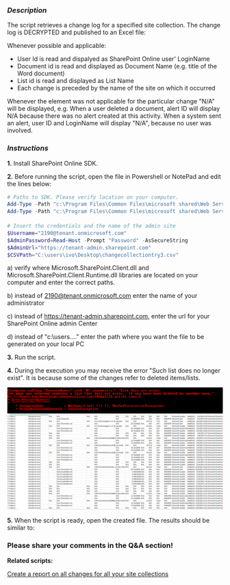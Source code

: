 ### *Description*

The script retrieves a change log for a specified site collection. The change log is DECRYPTED and published to an Excel file:

Whenever possible and applicable:
- User Id is read and dispalyed as SharePoint Online user' LoginName
- Document id is read and displayed as Document Name (e.g. title of the Word document)
- List id is read and displayed as List Name
- Each change is preceded by the name of the site on which it occurred

Whenever the element was not applicable for the particular change "N/A" will be displayed, e.g.
When a user deleted a document, alert ID will display N/A because there was no alert created at this activity.
When a system sent an alert, user ID and LoginName will display "N/A", because no user was involved.

### *Instructions*

**1.** Install SharePoint Online SDK.

**2.** Before running the script, open the file in Powershell or NotePad and edit the lines below:
```Powershell
# Paths to SDK. Please verify location on your computer. 
Add-Type -Path "c:\Program Files\Common Files\microsoft shared\Web Server Extensions\15\ISAPI\Microsoft.SharePoint.Client.dll"  
Add-Type -Path "c:\Program Files\Common Files\microsoft shared\Web Server Extensions\15\ISAPI\Microsoft.SharePoint.Client.Runtime.dll"  
 
# Insert the credentials and the name of the admin site 
$Username="2190@tenant.onmicrosoft.com" 
$AdminPassword=Read-Host -Prompt "Password" -AsSecureString 
$AdminUrl="https://tenant-admin.sharepoint.com" 
$CSVPath="C:\users\ivo\Desktop\changecollectiontry3.csv"
``` 
a) verify where Microsoft.SharePoint.Client.dll and Microsoft.SharePoint.Client.Runtime.dll libraries are located on your computer and enter the correct paths.

b) instead of 2190@tenant.onmicrosoft.com enter the name of your administrator

c) instead of https://tenant-admin.sharepoint.com, enter the url for your SharePoint Online admin Center

d) instead of "c:\users\...."  enter the path where you want the file to be generated on your local PC

**3.** Run the script. 

**4.** During the execution you may receive the error "Such list does no longer exist". It is because some of the changes refer to deleted items/lists.

<img src="../Create a report on all changes for one site collection/error.PNG">

<img src="../Create a report on all changes for one site collection/results.PNG">

**5.** When the script is ready, open the created file. The results should be similar to:

### Please share your comments in the Q&A section!

**Related scripts:**

[Create a report on all changes for all your site collections](https://gallery.technet.microsoft.com/Create-a-report-on-all-2a4e7409)
